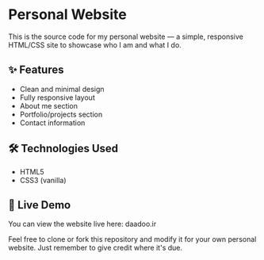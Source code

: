 
# Personal Website

This is the source code for my personal website — a simple, responsive HTML/CSS site to showcase who I am and what I do.

## ✨ Features

- Clean and minimal design
- Fully responsive layout
- About me section
- Portfolio/projects section
- Contact information

## 🛠 Technologies Used

- HTML5
- CSS3 (vanilla)


## 📡 Live Demo

You can view the website live here: daadoo.ir


Feel free to clone or fork this repository and modify it for your own personal website. Just remember to give credit where it's due.



